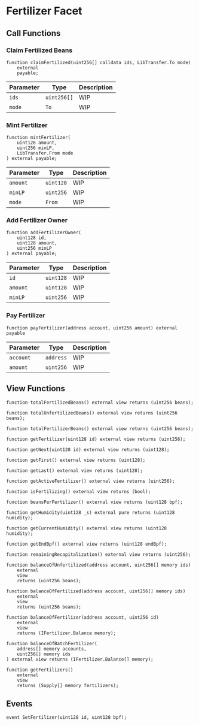 # Fertilizer Facet

## Call Functions

### Claim Fertilized Beans

```solidity
function claimFertilized(uint256[] calldata ids, LibTransfer.To mode)
    external
    payable;
```

| Parameter | Type        | Description |
|-----------|-------------|-------------|
| `ids`     | `uint256[]` | WIP         |
| `mode`    | `To`        | WIP         |

### Mint Fertilizer

```solidity
function mintFertilizer(
    uint128 amount,
    uint256 minLP,
    LibTransfer.From mode
) external payable;
```

| Parameter | Type      | Description |
|-----------|-----------|-------------|
| `amount`  | `uint128` | WIP         |
| `minLP`   | `uint256` | WIP         |
| `mode`    | `From`    | WIP         |

### Add Fertilizer Owner

```solidity
function addFertilizerOwner(
    uint128 id,
    uint128 amount,
    uint256 minLP
) external payable;
```

| Parameter | Type      | Description |
|-----------|-----------|-------------|
| `id`      | `uint128` | WIP         |
| `amount`  | `uint128` | WIP         |
| `minLP`   | `uint256` | WIP         |

### Pay Fertilizer

```solidity
function payFertilizer(address account, uint256 amount) external payable
```

| Parameter | Type      | Description |
|-----------|-----------|-------------|
| `account` | `address` | WIP         |
| `amount`  | `uint256` | WIP         |

## View Functions

```solidity
function totalFertilizedBeans() external view returns (uint256 beans);

function totalUnfertilizedBeans() external view returns (uint256 beans);

function totalFertilizerBeans() external view returns (uint256 beans);

function getFertilizer(uint128 id) external view returns (uint256);

function getNext(uint128 id) external view returns (uint128);

function getFirst() external view returns (uint128);

function getLast() external view returns (uint128);

function getActiveFertilizer() external view returns (uint256);

function isFertilizing() external view returns (bool);

function beansPerFertilizer() external view returns (uint128 bpf);

function getHumidity(uint128 _s) external pure returns (uint128 humidity);

function getCurrentHumidity() external view returns (uint128 humidity);

function getEndBpf() external view returns (uint128 endBpf);

function remainingRecapitalization() external view returns (uint256);

function balanceOfUnfertilized(address account, uint256[] memory ids)
    external
    view
    returns (uint256 beans);

function balanceOfFertilized(address account, uint256[] memory ids)
    external
    view
    returns (uint256 beans);
    
function balanceOfFertilizer(address account, uint256 id)
    external
    view
    returns (IFertilizer.Balance memory);

function balanceOfBatchFertilizer(
    address[] memory accounts,
    uint256[] memory ids
) external view returns (IFertilizer.Balance[] memory);

function getFertilizers()
    external
    view
    returns (Supply[] memory fertilizers);
```

## Events

```solidity
event SetFertilizer(uint128 id, uint128 bpf);
```
